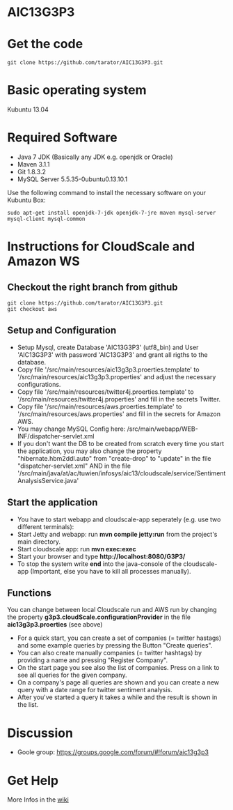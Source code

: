 AIC13G3P3
=========

# Get the code

```
git clone https://github.com/tarator/AIC13G3P3.git
```

# Basic operating system

Kubuntu 13.04

# Required Software

* Java 7 JDK (Basically any JDK e.g. openjdk or Oracle)
* Maven 3.1.1
* Git 1.8.3.2
* MySQL Server 5.5.35-0ubuntu0.13.10.1

Use the following command to install the necessary software on your Kubuntu Box:
```
sudo apt-get install openjdk-7-jdk openjdk-7-jre maven mysql-server mysql-client mysql-common
```


# Instructions for CloudScale and Amazon WS  

## Checkout the right branch from github

```
git clone https://github.com/tarator/AIC13G3P3.git
git checkout aws
```

## Setup and Configuration

* Setup Mysql, create Database 'AIC13G3P3' (utf8_bin) and User 'AIC13G3P3' with password 'AIC13G3P3' and grant all rigths to the database.
* Copy file '/src/main/resources/aic13g3p3.proerties.template' to '/src/main/resources/aic13g3p3.properties' and adjust the necessary configurations.
* Copy file '/src/main/resources/twitter4j.proerties.template' to '/src/main/resources/twitter4j.properties' and fill in the secrets Twitter.
* Copy file '/src/main/resources/aws.proerties.template' to '/src/main/resources/aws.properties' and fill in the secrets for Amazon AWS.
* You may change MySQL Config here: /src/main/webapp/WEB-INF/dispatcher-servlet.xml
* If you don't want the DB to be created from scratch every time you start the application, you may also change the property "hibernate.hbm2ddl.auto" from "create-drop" to "update" in the file "dispatcher-servlet.xml" AND in the file '/src/main/java/at/ac/tuwien/infosys/aic13/cloudscale/service/SentimentAnalysisService.java'

## Start the application

* You have to start webapp and cloudscale-app seperately (e.g. use two different terminals):
* Start Jetty and webapp: run __mvn compile jetty:run__ from the project's main directory.
* Start cloudscale app: run __mvn exec:exec__
* Start your browser and type __http://localhost:8080/G3P3/__
* To stop the system write __end__ into the java-console of the cloudscale-app (Important, else you have to kill all processes manually).

## Functions

You can change between local Cloudscale run and AWS run by changing the property __g3p3.cloudScale.configurationProvider__ in the file __aic13g3p3.proerties__ (see above)

* For a quick start, you can create a set of companies (= twitter hastags) and some example queries by pressing the Button "Create queries".
* You can also create manually companies (= twitter hashtags) by providing a name and pressing "Register Company".
* On the start page you see also the list of companies. Press on a link to see all queries for the given company.
* On a company's page all queries are shown and you can create a new query with a date range for twitter sentiment analysis.
* After you've started a query it takes a while and the result is shown in the list.


# Discussion
* Goole group: https://groups.google.com/forum/#!forum/aic13g3p3
# Get Help
More Infos in the [wiki](https://github.com/tarator/AIC13G3P3/wiki)
